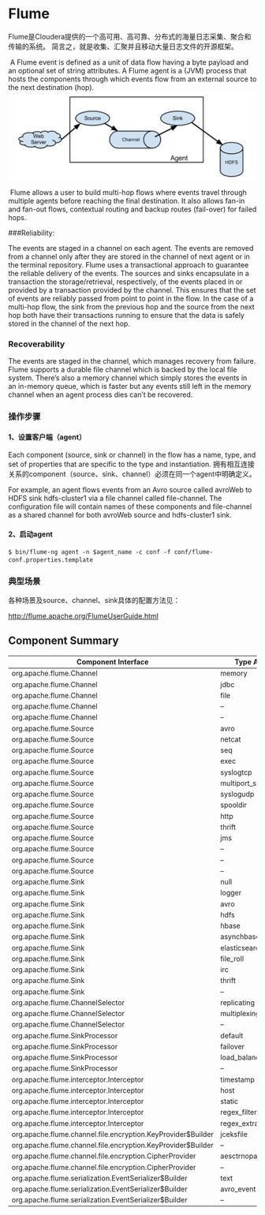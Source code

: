 # Flume

Flume是Cloudera提供的一个高可用、高可靠、分布式的海量日志采集、聚合和传输的系统。  简言之，就是收集、汇聚并且移动大量日志文件的开源框架。

​	A Flume event is defined as a unit of data flow having a byte payload and an optional set of string attributes. A Flume agent is a (JVM) process that hosts the components through which events flow from an external source to the next destination (hop).
![flume-agent](https://github.com/ston1992/liuchuanfeng/blob/master/flume/pcture/flume-agent.png)

​	Flume allows a user to build multi-hop flows where events travel through multiple agents before reaching the final destination. It also allows fan-in and fan-out flows, contextual routing and backup routes (fail-over) for failed hops.

###Reliability:  

The events are staged in a channel on each agent. The events are removed from a channel only after they are stored in the channel of next agent or in the terminal repository. Flume uses a transactional approach to guarantee the reliable delivery of the events. The sources and sinks encapsulate in a transaction the storage/retrieval, respectively, of the events placed in or provided by a transaction provided by the channel. This ensures that the set of events are reliably passed from point to point in the flow. In the case of a multi-hop flow, the sink from the previous hop and the source from the next hop both have their transactions running to ensure that the data is safely stored in the channel of the next hop.

### Recoverability  

The events are staged in the channel, which manages recovery from failure. Flume supports a durable file channel which is backed by the local file system. There’s also a memory channel which simply stores the events in an in-memory queue, which is faster but any events still left in the memory channel when an agent process dies can’t be recovered.

### 操作步骤

#### 1、设置客户端（agent）

Each component (source, sink or channel) in the flow has a name, type, and set of properties that are specific to the type and instantiation. 拥有相互连接关系的component（source、sink、channel）必须在同一个agent中明确定义。

For example, an agent flows events from an Avro source called avroWeb to HDFS sink hdfs-cluster1 via a file channel called file-channel. The configuration file will contain names of these components and file-channel as a shared channel for both avroWeb source and hdfs-cluster1 sink.

#### 2、启动agent

```
$ bin/flume-ng agent -n $agent_name -c conf -f conf/flume-conf.properties.template
```



### 典型场景







各种场景及source、channel、sink具体的配置方法见：

http://flume.apache.org/FlumeUserGuide.html



## Component Summary

| Component Interface                      | Type Alias          | Implementation Class                     |
| ---------------------------------------- | ------------------- | ---------------------------------------- |
| org.apache.flume.Channel                 | memory              | org.apache.flume.channel.MemoryChannel   |
| org.apache.flume.Channel                 | jdbc                | org.apache.flume.channel.jdbc.JdbcChannel |
| org.apache.flume.Channel                 | file                | org.apache.flume.channel.file.FileChannel |
| org.apache.flume.Channel                 | –                   | org.apache.flume.channel.PseudoTxnMemoryChannel |
| org.apache.flume.Channel                 | –                   | org.example.MyChannel                    |
| org.apache.flume.Source                  | avro                | org.apache.flume.source.AvroSource       |
| org.apache.flume.Source                  | netcat              | org.apache.flume.source.NetcatSource     |
| org.apache.flume.Source                  | seq                 | org.apache.flume.source.SequenceGeneratorSource |
| org.apache.flume.Source                  | exec                | org.apache.flume.source.ExecSource       |
| org.apache.flume.Source                  | syslogtcp           | org.apache.flume.source.SyslogTcpSource  |
| org.apache.flume.Source                  | multiport_syslogtcp | org.apache.flume.source.MultiportSyslogTCPSource |
| org.apache.flume.Source                  | syslogudp           | org.apache.flume.source.SyslogUDPSource  |
| org.apache.flume.Source                  | spooldir            | org.apache.flume.source.SpoolDirectorySource |
| org.apache.flume.Source                  | http                | org.apache.flume.source.http.HTTPSource  |
| org.apache.flume.Source                  | thrift              | org.apache.flume.source.ThriftSource     |
| org.apache.flume.Source                  | jms                 | org.apache.flume.source.jms.JMSSource    |
| org.apache.flume.Source                  | –                   | org.apache.flume.source.avroLegacy.AvroLegacySource |
| org.apache.flume.Source                  | –                   | org.apache.flume.source.thriftLegacy.ThriftLegacySource |
| org.apache.flume.Source                  | –                   | org.example.MySource                     |
| org.apache.flume.Sink                    | null                | org.apache.flume.sink.NullSink           |
| org.apache.flume.Sink                    | logger              | org.apache.flume.sink.LoggerSink         |
| org.apache.flume.Sink                    | avro                | org.apache.flume.sink.AvroSink           |
| org.apache.flume.Sink                    | hdfs                | org.apache.flume.sink.hdfs.HDFSEventSink |
| org.apache.flume.Sink                    | hbase               | org.apache.flume.sink.hbase.HBaseSink    |
| org.apache.flume.Sink                    | asynchbase          | org.apache.flume.sink.hbase.AsyncHBaseSink |
| org.apache.flume.Sink                    | elasticsearch       | org.apache.flume.sink.elasticsearch.ElasticSearchSink |
| org.apache.flume.Sink                    | file_roll           | org.apache.flume.sink.RollingFileSink    |
| org.apache.flume.Sink                    | irc                 | org.apache.flume.sink.irc.IRCSink        |
| org.apache.flume.Sink                    | thrift              | org.apache.flume.sink.ThriftSink         |
| org.apache.flume.Sink                    | –                   | org.example.MySink                       |
| org.apache.flume.ChannelSelector         | replicating         | org.apache.flume.channel.ReplicatingChannelSelector |
| org.apache.flume.ChannelSelector         | multiplexing        | org.apache.flume.channel.MultiplexingChannelSelector |
| org.apache.flume.ChannelSelector         | –                   | org.example.MyChannelSelector            |
| org.apache.flume.SinkProcessor           | default             | org.apache.flume.sink.DefaultSinkProcessor |
| org.apache.flume.SinkProcessor           | failover            | org.apache.flume.sink.FailoverSinkProcessor |
| org.apache.flume.SinkProcessor           | load_balance        | org.apache.flume.sink.LoadBalancingSinkProcessor |
| org.apache.flume.SinkProcessor           | –                   |                                          |
| org.apache.flume.interceptor.Interceptor | timestamp           | org.apache.flume.interceptor.TimestampInterceptor$Builder |
| org.apache.flume.interceptor.Interceptor | host                | org.apache.flume.interceptor.HostInterceptor$Builder |
| org.apache.flume.interceptor.Interceptor | static              | org.apache.flume.interceptor.StaticInterceptor$Builder |
| org.apache.flume.interceptor.Interceptor | regex_filter        | org.apache.flume.interceptor.RegexFilteringInterceptor$Builder |
| org.apache.flume.interceptor.Interceptor | regex_extractor     | org.apache.flume.interceptor.RegexFilteringInterceptor$Builder |
| org.apache.flume.channel.file.encryption.KeyProvider$Builder | jceksfile           | org.apache.flume.channel.file.encryption.JCEFileKeyProvider |
| org.apache.flume.channel.file.encryption.KeyProvider$Builder | –                   | org.example.MyKeyProvider                |
| org.apache.flume.channel.file.encryption.CipherProvider | aesctrnopadding     | org.apache.flume.channel.file.encryption.AESCTRNoPaddingProvider |
| org.apache.flume.channel.file.encryption.CipherProvider | –                   | org.example.MyCipherProvider             |
| org.apache.flume.serialization.EventSerializer$Builder | text                | org.apache.flume.serialization.BodyTextEventSerializer$Builder |
| org.apache.flume.serialization.EventSerializer$Builder | avro_event          | org.apache.flume.serialization.FlumeEventAvroEventSerializer$Builder |
| org.apache.flume.serialization.EventSerializer$Builder | –                   | org.example.MyEventSerializer$Builder    |
